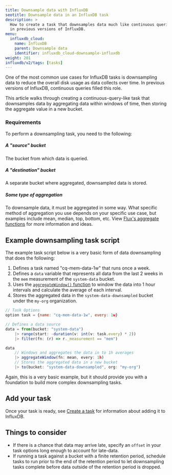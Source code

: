 ```yaml
---
title: Downsample data with InfluxDB
seotitle: Downsample data in an InfluxDB task
description: >
  How to create a task that downsamples data much like continuous queries
  in previous versions of InfluxDB.
menu:
  influxdb_cloud:
    name: InfluxDB
    parent: Downsample data
    identifier: influxdb_cloud-downsample-influxdb
weight: 201
influxdb/v2/tags: [tasks]
---
```


One of the most common use cases for InfluxDB tasks is downsampling data to reduce
the overall disk usage as data collects over time.
In previous versions of InfluxDB, continuous queries filled this role.

This article walks through creating a continuous-query-like task that downsamples
data by aggregating data within windows of time, then storing the aggregate value in a new bucket.

### Requirements
To perform a downsampling task, you need to the following:

##### A "source" bucket
The bucket from which data is queried.

##### A "destination" bucket
A separate bucket where aggregated, downsampled data is stored.

##### Some type of aggregation
To downsample data, it must be aggregated in some way.
What specific method of aggregation you use depends on your specific use case,
but examples include mean, median, top, bottom, etc.
View [Flux's aggregate functions](/flux/v0/function-types/#aggregates)
for more information and ideas.

## Example downsampling task script
The example task script below is a very basic form of data downsampling that does the following:

1. Defines a task named "cq-mem-data-1w" that runs once a week.
2. Defines a `data` variable that represents all data from the last 2 weeks in the
   `mem` measurement of the `system-data` bucket.
3. Uses the [`aggregateWindow()` function](/flux/v0/stdlib/universe/aggregatewindow/)
   to window the data into 1 hour intervals and calculate the average of each interval.
4. Stores the aggregated data in the `system-data-downsampled` bucket under the
   `my-org` organization.

```js
// Task Options
option task = {name: "cq-mem-data-1w", every: 1w}

// Defines a data source
data = from(bucket: "system-data")
    |> range(start: -duration(v: int(v: task.every) * 2))
    |> filter(fn: (r) => r._measurement == "mem")

data
    // Windows and aggregates the data in to 1h averages
    |> aggregateWindow(fn: mean, every: 1h)
    // Stores the aggregated data in a new bucket
    |> to(bucket: "system-data-downsampled", org: "my-org")
```

Again, this is a very basic example, but it should provide you with a foundation
to build more complex downsampling tasks.

## Add your task
Once your task is ready, see [Create a task](/influxdb/v2/process-data/manage-tasks/create-task) for information about adding it to InfluxDB.

## Things to consider
- If there is a chance that data may arrive late, specify an `offset` in your
  task options long enough to account for late-data.
- If running a task against a bucket with a finite retention period,
  schedule tasks to run prior to the end of the retention period to let
  downsampling tasks complete before data outside of the retention period is dropped.
